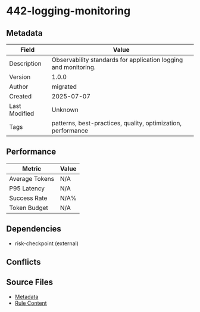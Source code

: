 # 442-logging-monitoring

## Metadata

| Field | Value |
|-------|-------|
| Description | Observability standards for application logging and monitoring. |
| Version | 1.0.0 |
| Author | migrated |
| Created | 2025-07-07 |
| Last Modified | Unknown |
| Tags | patterns, best-practices, quality, optimization, performance |

## Performance

| Metric | Value |
|--------|-------|
| Average Tokens | N/A |
| P95 Latency | N/A |
| Success Rate | N/A% |
| Token Budget | N/A |

## Dependencies

- risk-checkpoint (external)

## Conflicts


## Source Files

- [Metadata](400-patterns/442-logging-monitoring.yaml)
- [Rule Content](400-patterns/442-logging-monitoring.mdc)